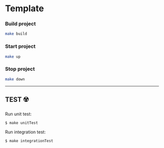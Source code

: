 # Template

### Build project

```bash
make build
```

### Start project
```bash
make up
```

### Stop project
```bash
make down
```

---
## TEST ☢️

Run unit test:
```sh
$ make unitTest
```

Run integration test:
```sh
$ make integrationTest
```
